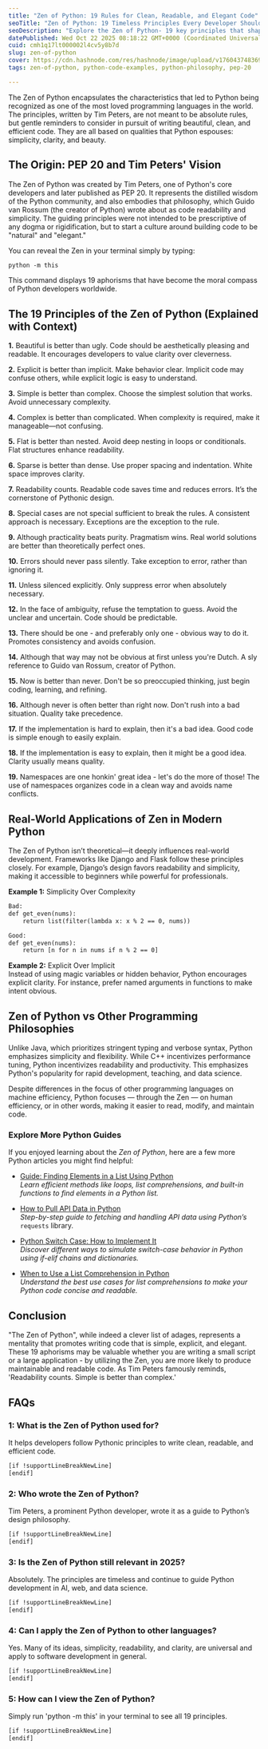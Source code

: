 ```yaml
---
title: "Zen of Python: 19 Rules for Clean, Readable, and Elegant Code"
seoTitle: "Zen of Python: 19 Timeless Principles Every Developer Should Know"
seoDescription: "Explore the Zen of Python- 19 key principles that shape Python’s simplicity and readability. Learn PEP 20 philosophy with real-world, Pythonic examples."
datePublished: Wed Oct 22 2025 08:18:22 GMT+0000 (Coordinated Universal Time)
cuid: cmh1q17lt000002l4cv5y8b7d
slug: zen-of-python
cover: https://cdn.hashnode.com/res/hashnode/image/upload/v1760437483699/53edc45d-43c1-4206-a5da-3ec64c7b963a.png
tags: zen-of-python, python-code-examples, python-philosophy, pep-20

---
```


The Zen of Python encapsulates the characteristics that led to Python being recognized as one of the most loved programming languages in the world. The principles, written by Tim Peters, are not meant to be absolute rules, but gentle reminders to consider in pursuit of writing beautiful, clean, and efficient code. They are all based on qualities that Python espouses: simplicity, clarity, and beauty.

## **The Origin: PEP 20 and Tim Peters' Vision**

The Zen of Python was created by Tim Peters, one of Python's core developers and later published as PEP 20. It represents the distilled wisdom of the Python community, and also embodies that philosophy, which Guido van Rossum (the creator of Python) wrote about as code readability and simplicity. The guiding principles were not intended to be prescriptive of any dogma or rigidification, but to start a culture around building code to be "natural" and "elegant."

You can reveal the Zen in your terminal simply by typing:

```xml
python -m this
```

This command displays 19 aphorisms that have become the moral compass of Python developers worldwide.

## The 19 Principles of the Zen of Python (Explained with Context)

**1.** Beautiful is better than ugly. Code should be aesthetically pleasing and readable. It encourages developers to value clarity over cleverness.

**2.** Explicit is better than implicit. Make behavior clear. Implicit code may confuse others, while explicit logic is easy to understand.

**3.** Simple is better than complex. Choose the simplest solution that works. Avoid unnecessary complexity.

**4.** Complex is better than complicated. When complexity is required, make it manageable—not confusing.

**5.** Flat is better than nested. Avoid deep nesting in loops or conditionals. Flat structures enhance readability.

**6.** Sparse is better than dense. Use proper spacing and indentation. White space improves clarity.

**7.** Readability counts. Readable code saves time and reduces errors. It’s the cornerstone of Pythonic design.

**8.** Special cases are not special sufficient to break the rules. A consistent approach is necessary. Exceptions are the exception to the rule.

**9.** Although practicality beats purity. Pragmatism wins. Real world solutions are better than theoretically perfect ones.

**10.** Errors should never pass silently. Take exception to error, rather than ignoring it.

**11.** Unless silenced explicitly. Only suppress error when absolutely necessary.

**12.** In the face of ambiguity, refuse the temptation to guess. Avoid the unclear and uncertain. Code should be predictable.

**13.** There should be one - and preferably only one - obvious way to do it. Promotes consistency and avoids confusion.

**14.** Although that way may not be obvious at first unless you're Dutch. A sly reference to Guido van Rossum, creator of Python.

**15.** Now is better than never. Don't be so preoccupied thinking, just begin coding, learning, and refining.

**16.** Although never is often better than right now. Don't rush into a bad situation. Quality take precedence.

**17.** If the implementation is hard to explain, then it's a bad idea. Good code is simple enough to easily explain.

**18.** If the implementation is easy to explain, then it might be a good idea. Clarity usually means quality.

**19.** Namespaces are one honkin' great idea - let's do the more of those! The use of namespaces organizes code in a clean way and avoids name conflicts.

## Real-World Applications of Zen in Modern Python

The Zen of Python isn’t theoretical—it deeply influences real-world development. Frameworks like Django and Flask follow these principles closely. For example, Django’s design favors readability and simplicity, making it accessible to beginners while powerful for professionals.

**Example 1:** Simplicity Over Complexity

```xml
Bad:
def get_even(nums):
    return list(filter(lambda x: x % 2 == 0, nums))

Good:
def get_even(nums):
    return [n for n in nums if n % 2 == 0]
```

**Example 2:** Explicit Over Implicit  
Instead of using magic variables or hidden behavior, Python encourages explicit clarity. For instance, prefer named arguments in functions to make intent obvious.

## Zen of Python vs Other Programming Philosophies

Unlike Java, which prioritizes stringent typing and verbose syntax, Python emphasizes simplicity and flexibility. While C++ incentivizes performance tuning, Python incentivizes readability and productivity. This emphasizes Python's popularity for rapid development, teaching, and data science.

Despite differences in the focus of other programming languages on machine efficiency, Python focuses — through the Zen — on human efficiency, or in other words, making it easier to read, modify, and maintain code.

### **Explore More Python Guides**

If you enjoyed learning about the *Zen of Python*, here are a few more Python articles you might find helpful:

* [Guide: Finding Elements in a List Using Python](https://keploy.io/blog/community/guide-finding-elements-in-a-list-using-python)  
    *Learn efficient methods like loops, list comprehensions, and built-in functions to find elements in a Python list.*
    
* [How to Pull API Data in Python](https://keploy.io/blog/community/pull-api-data-python)  
    *Step-by-step guide to fetching and handling API data using Python’s* `requests` library.
    
* [Python Switch Case: How to Implement It](https://keploy.io/blog/community/guide-finding-elements-in-a-list-using-python)  
    *Discover different ways to simulate switch-case behavior in Python using if-elif chains and dictionaries.*
    
* [When to Use a List Comprehension in Python](https://keploy.io/blog/community/guide-finding-elements-in-a-list-using-python)  
    *Understand the best use cases for list comprehensions to make your Python code concise and readable.*
    

## Conclusion

"The Zen of Python", while indeed a clever list of adages, represents a mentality that promotes writing code that is simple, explicit, and elegant. These 19 aphorisms may be valuable whether you are writing a small script or a large application - by utilizing the Zen, you are more likely to produce maintainable and readable code. As Tim Peters famously reminds, 'Readability counts. Simple is better than complex.'

## FAQs

### **1: What is the Zen of Python used for?**

It helps developers follow Pythonic principles to write clean, readable, and efficient code.

```xml
[if !supportLineBreakNewLine]
[endif]
```

### **2: Who wrote the Zen of Python?**

Tim Peters, a prominent Python developer, wrote it as a guide to Python’s design philosophy.

```xml
[if !supportLineBreakNewLine]
[endif]
```

### **3: Is the Zen of Python still relevant in 2025?**

Absolutely. The principles are timeless and continue to guide Python development in AI, web, and data science.

```xml
[if !supportLineBreakNewLine]
[endif]
```

### **4:** **Can I apply the Zen of Python to other languages?**

Yes. Many of its ideas, simplicity, readability, and clarity, are universal and apply to software development in general.

```xml
[if !supportLineBreakNewLine]
[endif]
```

### 5: How can I view the Zen of Python?

Simply run 'python -m this' in your terminal to see all 19 principles.

```xml
[if !supportLineBreakNewLine]
[endif]
```